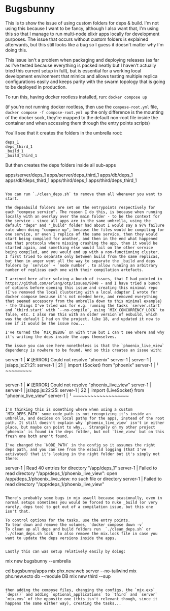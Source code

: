 # Bugsbunny

This is to show the issue of using custom folders for deps & build.
I'm not using this because I want to be fancy, although I also want that, I'm using this so that I manage to run multi-node elixir apps locally for development purposes. The issue that occurs without custom folders is explained afterwards, but this still looks like a bug so I guess it doesn't matter why I'm doing this.

This issue isn't a problem when packaging and deploying releases (as far as I've tested because everything is packed neatly but I haven't actually tried this current setup in full), but is essential for a working local development environment that mimics and allows testing multiple replica configurations easily and keeps parity with the swarm topology that is going to be deployed in production.

To run this, having docker rootless installed, run:
`docker compose up`

(if you're not running docker rootless, then use the `compose-root.yml` file, `docker compose -f compose-root.yml up` the only difference is the mounting of the docker sock, they're mapped to the default non-root file inside the container and when accessing them through the entry points scripts)

You'll see that it creates the folders in the umbrella root:

```
deps_1
deps_third_1
_build_1
_build_third_1
```

But then creates the deps folders inside all sub-apps

apps/server/deps_1
apps/server/deps_third_1
apps/db/deps_1
apps/db/deps_third_1
apps/third/deps_1
apps/third/deps_third_1
```

You can run `./clean_deps.sh` to remove them all whenever you want to start.

The deps&build folders are set on the entrypoints respectively for each "compose service". The reason I do this, is because when running locally with an overlay over the main folder - to be the context for the service - since all apps are in the same umbrella, using the default "deps" and "_build" folder had about I would say a 97% failure rate when doing "compose up", because the files would be compiling for one service, or even 1 replica of the same service, then they would start being compiled for another, and then in the end what happened was that protocols where missing crashing the app, then it would be started again, and something else would fail on the other service being compiled, and you would end up with a non-functioning cluster.
I first tried to separate only between build from the same replicas, but then in anger went all the way to separate the _build and deps folders by `service` + `node number`, to allow running an arbitrary number of replicas each one with their compilation artefacts.

I arrived here after solving a bunch of issues, that I had pointed in https://github.com/erlang/otp/issues/9848 - and I have tried a bunch of options before opening this issue and creating this minimal repo (I've removed the local clustering with a local adapter I wrote for docker compose because it's not needed here, and removed everything that seemed accessory from the umbrella down to this minimal example) - the things I've tried was for e.g. running the tasks `server.start` and `third.start` with `--no-compile`, using `MIX_CONCURRENCY_LOCK` to false, etc. I also ran this with an older version of esbuild, which was the default I had on the project, like 18, and updated it now to see if it would be the issue now...

I've turned the `MIX_DEBUG` on with true but I can't see where and why it's writing the deps inside the apps themselves.

The issue you can see here nonetheless is that the `phoenix_live_view` dependency is nowhere to be found. And so this creates an issue with:

```
server-1  | ✘ [ERROR] Could not resolve "phoenix"
server-1  | 
server-1  |     js/app.js:21:21:
server-1  |       21 │ import {Socket} from "phoenix"
server-1  |          ╵                      ~~~~~~~~~
```

```
server-1  | ✘ [ERROR] Could not resolve "phoenix_live_view"
server-1  | 
server-1  |     js/app.js:22:25:
server-1  |       22 │ import {LiveSocket} from "phoenix_live_view"
server-1  |          ╵                          ~~~~~~~~~~~~~~~~~~~
```

I'm thinking this is something where when using a custom `MIX_DEPS_PATH` some code path is not recognizing it's inside an umbrella, and decides on local paths for the apps, instead of the root path. It still doesn't explain why `phoenix_live_view` isn't in either place, but maybe can point to why... Strangely on my other project `phoenix` is found in the deps folder, but not `live_view` but on this fresh one both aren't found.

I've changed the `NODE_PATH` in the config so it assumes the right deps path, and you can see from the esbuild logging (that I've activated) that it's looking in the right folder but it's simply not there:

```
server-1  |     Read 40 entries for directory "/app/deps_1"
server-1  |     Failed to read directory "/app/deps_1/phoenix_live_view": open /app/deps_1/phoenix_live_view: no such file or directory
server-1  |     Failed to read directory "/app/deps_1/phoenix_live_view"
```

There's probably some bugs in mix aswell because ocasionally, even in normal setups sometimes you would be forced to nuke _build (or very rarely, deps too) to get out of a compilation issue, but this one isn't that.

To control options for the tasks, use the entry points.
To tear down and remove the volumes, `docker compose down -v`
To clean up all deps and build folders run  `./clean_deps.sh` or `./clean_deps.sh lock` to also remove the mix.lock file in case you want to update the deps versions inside the apps.


Lastly this can was setup relatively easily by doing:

```
mix new bugsbunny --umbrella

cd bugsbunny/apps
mix phx.new.web server --no-tailwind
mix phx.new.ecto db --module DB
mix new third --sup
```

then adding the compose files, changing the configs, the `mix.exs` `deps()` and adding `optional_applications` to `third` and `server` `mix.exs` of the opposite one (this isn't relevant though, since it happens the same either way), creating the tasks...